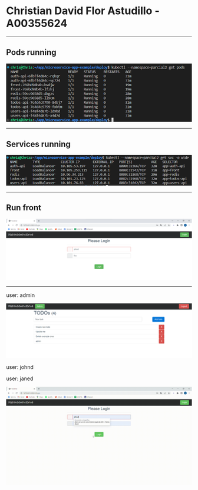 # Christian David Flor Astudillo - A00355624

---

## ****Pods running****

![Untitled](1.jpg)

---

## Services running

![Untitled](2.jpg)

---

## Run front

![Untitled](3.jpg)

---

user: admin

![Untitled](4.jpg)

user: johnd

user: janed

![frontend](5.gif)